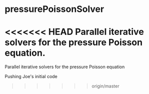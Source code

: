 # pressurePoissonSolver
<<<<<<< HEAD
Parallel iterative solvers for the pressure Poisson equation.
=======
Parallel iterative solvers for the pressure Poisson equation

Pushing Joe's initial code
>>>>>>> origin/master
